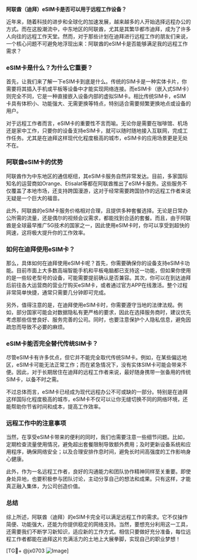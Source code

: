 **阿联酋（迪拜）eSIM卡是否可以用于远程工作设备？**

近年来，随着科技的进步和全球化的加速发展，越来越多的人开始选择远程办公的方式。而在这股潮流中，中东地区的阿联酋，尤其是其繁华都市迪拜，成为了许多人向往的远程工作天堂。然而，对于那些计划在迪拜进行远程工作的朋友们来说，一个核心问题不可避免地浮现出来：阿联酋的eSIM卡是否能够满足我的远程工作需求？

### eSIM卡是什么？为什么它重要？

首先，让我们来了解一下eSIM卡到底是什么。传统的SIM卡是一种实体卡片，你需要将其插入手机或平板等设备中才能实现网络连接。而eSIM卡（嵌入式SIM卡）则完全不同，它是一种直接嵌入设备内部的虚拟SIM卡。相比传统SIM卡，eSIM卡具有体积小、功能强大、无需更换等特点，特别适合需要频繁更换地点或设备的用户。

对于远程工作者而言，eSIM卡的重要性不言而喻。无论你是需要在咖啡馆、机场还是家中工作，只要你的设备支持eSIM卡，就可以随时随地接入互联网，完成工作任务。尤其是在迪拜这样现代化程度极高的城市，eSIM卡的应用场景更是无处不在。

### 阿联酋eSIM卡的优势

阿联酋作为中东地区的通信枢纽，其eSIM卡服务自然非常发达。目前，多家国际知名的运营商如Orange、Etisalat等都在阿联酋推出了eSIM卡服务。这些服务不仅覆盖了本地市场，还支持跨国漫游，这对于经常需要跨国协作的远程工作者来说无疑是一个巨大的福音。

此外，阿联酋的eSIM卡服务价格相对合理，且提供多种套餐选择。无论是日常办公所需的流量，还是偶尔的视频会议需求，都能找到合适的套餐。而且，由于阿联酋是全球最早推广5G技术的国家之一，因此使用eSIM卡时，你可以享受到超快的网速，这将极大提升你的工作效率。

### 如何在迪拜使用eSIM卡？

那么，具体如何在迪拜使用eSIM卡呢？首先，你需要确保你的设备支持eSIM卡功能。目前市面上大多数高端智能手机和平板电脑都已支持这一功能，但如果你使用的是一些较老型号的设备，可能需要提前确认是否兼容。其次，你可以在到达迪拜后前往各大运营商的营业厅购买eSIM卡，或者通过官方APP在线激活。整个过程非常简单快捷，通常只需要几分钟即可完成。

另外，值得注意的是，在迪拜使用eSIM卡时，你需要遵守当地的法律法规。例如，部分国家可能会对数据隐私有更严格的要求，因此在选择服务商时，建议优先考虑那些信誉良好、服务完善的公司。同时，也要注意保护个人隐私信息，避免因疏忽而导致不必要的麻烦。

### eSIM卡能否完全替代传统SIM卡？

尽管eSIM卡有许多优点，但它并不能完全取代传统SIM卡。例如，在某些偏远地区，eSIM卡可能无法正常工作；而在紧急情况下，没有实体SIM卡可能会带来不便。因此，对于长期居住在迪拜的远程工作者来说，最好随身携带一张备用的传统SIM卡，以备不时之需。

不过总体而言，eSIM卡已经成为现代远程办公不可或缺的一部分。特别是在迪拜这样国际化程度极高的城市，eSIM卡不仅可以让你无缝切换不同的网络环境，还能帮助你节省时间和成本，提高工作效率。

### 远程工作中的注意事项

当然，在享受eSIM卡带来的便利的同时，我们也需要注意一些细节问题。比如，定期检查流量使用情况，避免超出套餐限制导致额外费用；及时更新设备系统和应用程序，确保网络安全；以及合理安排作息时间，避免长时间高强度的工作影响身心健康。

此外，作为一名远程工作者，良好的沟通能力和团队协作精神同样至关重要。即使身处异地，也要积极参与团队讨论，主动分享自己的想法和成果。只有这样，才能真正融入集体，为公司创造价值。

### 总结

综上所述，阿联酋（迪拜）的eSIM卡完全可以满足远程工作的需求。它不仅操作简便、功能强大，还能为你提供稳定的网络支持。当然，要想充分利用这一工具，还需要我们不断学习新知识，适应新的工作方式。相信只要做好充分准备，每位远程工作者都能在迪拜这片充满活力的土地上大展拳脚，实现自己的职业梦想！

[TG💪+ @jx0703 ![Image](https://github.com/user-attachments/assets/dbca1d08-cadb-493c-b0ec-ad6f7a83f270)]